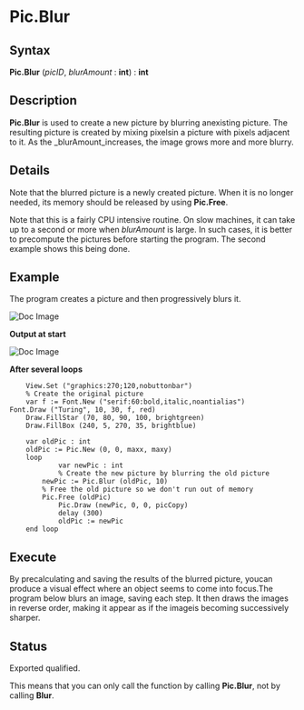
# Pic.Blur

## Syntax
**Pic.Blur** (_picID_, _blurAmount_ : **int**) : **int**

## Description
**Pic.Blur** is used to create a new picture by blurring anexisting picture. The resulting picture is created by mixing pixelsin a picture with pixels adjacent to it.  As the _blurAmount_increases, the image grows more and more blurry.


## Details
Note that the blurred picture is a newly created picture. When it is no longer needed, its memory should be released by using **Pic.Free**.

Note that this is a fairly CPU intensive routine.  On slow machines, it can take up to a second or more when _blurAmount_ is large.  In such cases, it is better to precompute the pictures before starting the program.  The second example shows this being done.


## Example
The program creates a picture and then progressively blurs it.  


![Doc Image](pic_blur01.gif)

**Output at start**



![Doc Image](pic_blur02.gif)

**After several loops**


        View.Set ("graphics:270;120,nobuttonbar")
        % Create the original picture
        var f := Font.New ("serif:60:bold,italic,noantialias")
	Font.Draw ("Turing", 10, 30, f, red)
        Draw.FillStar (70, 80, 90, 100, brightgreen)
        Draw.FillBox (240, 5, 270, 35, brightblue)

        var oldPic : int
        oldPic := Pic.New (0, 0, maxx, maxy)
        loop
                var newPic : int
                % Create the new picture by blurring the old picture
        	newPic := Pic.Blur (oldPic, 10)
        	% Free the old picture so we don't run out of memory
    		Pic.Free (oldPic)
                Pic.Draw (newPic, 0, 0, picCopy)
                delay (300)
                oldPic := newPic
        end loop

        
## Execute
By precalculating and saving the results of the blurred picture, youcan produce a visual effect where an object seems to come into focus.The program below blurs an image, saving each step.  It then draws the images in reverse order, making it appear as if the imageis becoming successively sharper.




## Status
Exported qualified.

This means that you can only call the function by calling **Pic.Blur**, not by calling **Blur**.

